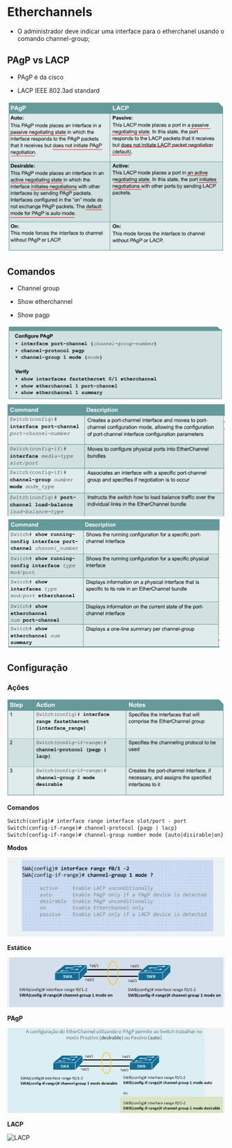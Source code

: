# Etherchannels

* O administrador deve indicar uma interface para o etherchanel usando o comando channel-group; 

## PAgP vs LACP

* PAgP é da cisco

* LACP IEEE 802.3ad standard

![PAgP vs LACP](imagens/etherchannel/PAgPvsLAcP.png)

## Comandos

- Channel group

- Show etherchannel

- Show pagp

![Etherchannel comandos](imagens/etherchannel/etherchannel1.png)
![Etherchannel comandos](imagens/etherchannel/etherchannel2.png)
![Etherchannel comandos](imagens/etherchannel/etherchannel3.png)

## Configuração

### Ações

![Ações](imagens/etherchannel/acoes.png)

**Comandos**

```ios
Switch(config)# interface range interface slot/port - port
Switch(config-if-range)# channel-protocol {pagp | lacp}
Switch(config-if-range)# channel-group number mode {auto|disirable|on}
```

**Modos**

![Modos](imagens/etherchannel/modos.png)

**Estático**

![Estático](imagens/etherchannel/estatico.png)

**PAgP**

![PAgP](imagens/etherchannel/PAgP.png)

**LACP**

![LACP](imagens/etherchannel/LACP)

